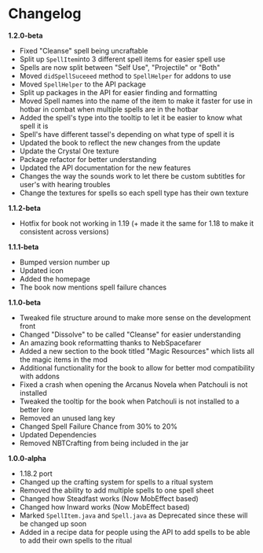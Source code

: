 # Changelog

**1.2.0-beta**
* Fixed "Cleanse" spell being uncraftable
* Split up `SpellItem`into 3 different spell items for easier spell use
* Spells are now split between "Self Use", "Projectile" or "Both"
* Moved `didSpellSuceeed` method to `SpellHelper` for addons to use
* Moved `SpellHelper` to the API package
* Split up packages in the API for easier finding and formatting
* Moved Spell names into the name of the item to make it faster for use in hotbar in combat when multiple spells are in the hotbar
* Added the spell's type into the tooltip to let it be easier to know what spell it is
* Spell's have different tassel's depending on what type of spell it is
* Updated the book to reflect the new changes from the update
* Update the Crystal Ore texture
* Package refactor for better understanding
* Updated the API documentation for the new features
* Changes the way the sounds work to let there be custom subtitles for user's with hearing troubles
* Change the textures for spells so each spell type has their own texture

**1.1.2-beta**
* Hotfix for book not working in 1.19 (+ made it the same for 1.18 to make it consistent across versions)

**1.1.1-beta**
* Bumped version number up
* Updated icon
* Added the homepage
* The book now mentions spell failure chances

**1.1.0-beta**
* Tweaked file structure around to make more sense on the development front
* Changed "Dissolve" to be called "Cleanse" for easier understanding
* An amazing book reformatting thanks to NebSpacefarer
* Added a new section to the book titled "Magic Resources" which lists all the magic items in the mod
* Additional functionality for the book to allow for better mod compatibility with addons
* Fixed a crash when opening the Arcanus Novela when Patchouli is not installed
* Tweaked the tooltip for the book when Patchouli is not installed to a better lore
* Removed an unused lang key
* Changed Spell Failure Chance from 30% to 20%
* Updated Dependencies
* Removed NBTCrafting from being included in the jar

**1.0.0-alpha**
* 1.18.2 port
* Changed up the crafting system for spells to a ritual system
* Removed the ability to add multiple spells to one spell sheet
* Changed how Steadfast works (Now MobEffect based)
* Changed how Inward works (Now MobEffect based)
* Marked `SpellItem.java` and `Spell.java` as Deprecated since these will be changed up soon
* Added in a recipe data for people using the API to add spells to be able to add their own spells to the ritual
